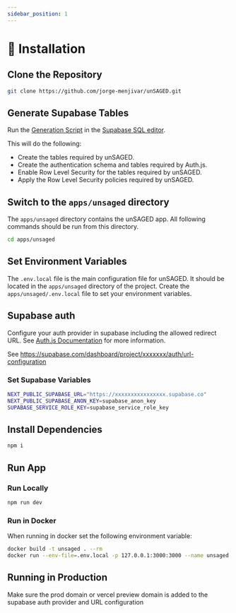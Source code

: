 ```yaml
---
sidebar_position: 1
---
```


# 🚧 Installation

## Clone the Repository

```sh
git clone https://github.com/jorge-menjivar/unSAGED.git
```

## Generate Supabase Tables

Run the [Generation Script](https://github.com/jorge-menjivar/unSAGED/apps/unsaged/db/GenerationScript.sql) in the [Supabase SQL editor](https://app.supabase.com/project/_/sql).

This will do the following:

- Create the tables required by unSAGED.
- Create the authentication schema and tables required by Auth.js.
- Enable Row Level Security for the tables required by unSAGED.
- Apply the Row Level Security policies required by unSAGED.


## Switch to the `apps/unsaged` directory

The `apps/unsaged` directory contains the unSAGED app. All following commands should be run from this directory.

```sh
cd apps/unsaged
```

## Set Environment Variables

The `.env.local` file is the main configuration file for unSAGED. It should be located in the `apps/unsaged` directory of the project.
Create the `apps/unsaged/.env.local` file to set your environment variables.


## Supabase auth
Configure your auth provider in supabase including the allowed redirect URL. See [Auth.js Documentation](https://next-auth.js.org/configuration/providers#supabase-provider) for more information.

See https://supabase.com/dashboard/project/xxxxxxx/auth/url-configuration

### Set Supabase Variables

```sh title="apps/unsaged/.env.local"
NEXT_PUBLIC_SUPABASE_URL="https://xxxxxxxxxxxxxxxx.supabase.co"
NEXT_PUBLIC_SUPABASE_ANON_KEY=supabase_anon_key
SUPABASE_SERVICE_ROLE_KEY=supabase_service_role_key
```

## Install Dependencies

```sh
npm i
```

## Run App

### Run Locally

```sh
npm run dev
```

### Run in Docker

When running in docker set the following environment variable:

```sh
docker build -t unsaged . --rm
docker run --env-file=.env.local -p 127.0.0.1:3000:3000 --name unsaged unsaged
```

## Running in Production

Make sure the prod domain or vercel preview domain is added to the supabase auth provider and URL configuration
